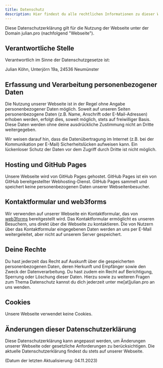 ```yaml
---
title: Datenschutz
description: Hier findest du alle rechtlichen Informationen zu dieser Website.
---
```


Diese Datenschutzerklärung gilt für die Nutzung der Webseite unter der Domain julian.pro (nachfolgend "Webseite").

## Verantwortliche Stelle

Verantwortlich im Sinne der Datenschutzgesetze ist:

Julian Köhn,
Unterjörn 19a, 24536 Neumünster

## Erfassung und Verarbeitung personenbezogener Daten

Die Nutzung unserer Webseite ist in der Regel ohne Angabe personenbezogener Daten möglich. Soweit auf unseren Seiten personenbezogene Daten (z.B. Name, Anschrift oder E-Mail-Adressen) erhoben werden, erfolgt dies, soweit möglich, stets auf freiwilliger Basis. Diese Daten werden ohne deine ausdrückliche Zustimmung nicht an Dritte weitergegeben.

Wir weisen darauf hin, dass die Datenübertragung im Internet (z.B. bei der Kommunikation per E-Mail) Sicherheitslücken aufweisen kann. Ein lückenloser Schutz der Daten vor dem Zugriff durch Dritte ist nicht möglich.

## Hosting und GitHub Pages

Unsere Webseite wird von GitHub Pages gehostet. GitHub Pages ist ein von GitHub bereitgestellter Webhosting-Dienst. GitHub Pages sammelt und speichert keine personenbezogenen Daten unserer Webseitenbesucher.

## Kontaktformular und web3forms

Wir verwenden auf unserer Webseite ein Kontaktformular, das von [web3forms](https://web3forms.com/privacy) bereitgestellt wird. Das Kontaktformular ermöglicht es unseren Besuchern, uns direkt über die Webseite zu kontaktieren. Die von Nutzern über das Kontaktformular eingegebenen Daten werden an uns per E-Mail weitergeleitet, aber nicht auf unserem Server gespeichert.

## Deine Rechte

Du hast jederzeit das Recht auf Auskunft über die gespeicherten personenbezogenen Daten, deren Herkunft und Empfänger sowie den Zweck der Datenverarbeitung. Du hast zudem ein Recht auf Berichtigung, Sperrung oder Löschung dieser Daten. Hierzu sowie zu weiteren Fragen zum Thema Datenschutz kannst du dich jederzeit unter me[at]julian.pro an uns wenden.

## Cookies

Unsere Webseite verwendet keine Cookies.

## Änderungen dieser Datenschutzerklärung

Diese Datenschutzerklärung kann angepasst werden, um Änderungen unserer Webseite oder gesetzliche Anforderungen zu berücksichtigen. Die aktuelle Datenschutzerklärung findest du stets auf unserer Webseite.

(Datum der letzten Aktualisierung: 04.11.2023)